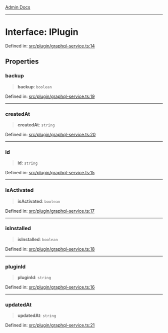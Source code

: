 [Admin Docs](/)

---

# Interface: IPlugin

Defined in: [src/plugin/graphql-service.ts:14](https://github.com/PalisadoesFoundation/talawa-admin/blob/main/src/plugin/graphql-service.ts#L14)

## Properties

### backup

> **backup**: `boolean`

Defined in: [src/plugin/graphql-service.ts:19](https://github.com/PalisadoesFoundation/talawa-admin/blob/main/src/plugin/graphql-service.ts#L19)

---

### createdAt

> **createdAt**: `string`

Defined in: [src/plugin/graphql-service.ts:20](https://github.com/PalisadoesFoundation/talawa-admin/blob/main/src/plugin/graphql-service.ts#L20)

---

### id

> **id**: `string`

Defined in: [src/plugin/graphql-service.ts:15](https://github.com/PalisadoesFoundation/talawa-admin/blob/main/src/plugin/graphql-service.ts#L15)

---

### isActivated

> **isActivated**: `boolean`

Defined in: [src/plugin/graphql-service.ts:17](https://github.com/PalisadoesFoundation/talawa-admin/blob/main/src/plugin/graphql-service.ts#L17)

---

### isInstalled

> **isInstalled**: `boolean`

Defined in: [src/plugin/graphql-service.ts:18](https://github.com/PalisadoesFoundation/talawa-admin/blob/main/src/plugin/graphql-service.ts#L18)

---

### pluginId

> **pluginId**: `string`

Defined in: [src/plugin/graphql-service.ts:16](https://github.com/PalisadoesFoundation/talawa-admin/blob/main/src/plugin/graphql-service.ts#L16)

---

### updatedAt

> **updatedAt**: `string`

Defined in: [src/plugin/graphql-service.ts:21](https://github.com/PalisadoesFoundation/talawa-admin/blob/main/src/plugin/graphql-service.ts#L21)
